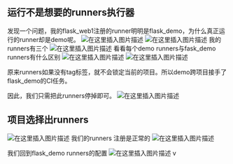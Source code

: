 ##  运行不是想要的runners执行器

发现一个问题，我的flask_web1注册的runner明明是flask_demo，为什么真正运行的runner却是demo呢。
![在这里插入图片描述](https://img-blog.csdnimg.cn/fccec6ace56c46d9a91e88afbae24cee.png)
![在这里插入图片描述](https://img-blog.csdnimg.cn/70b1e46266f84ad29f7a1f6d3d532fb8.png)
我的runners有三个
![在这里插入图片描述](https://img-blog.csdnimg.cn/3e7ff102be0d4a53a0969801d3ada6d8.png)
看看每个demo runners与fask_demo runners有什么区别
![在这里插入图片描述](https://img-blog.csdnimg.cn/f8c3ab47622f4a8596c67fc90dcebcad.png)
![在这里插入图片描述](https://img-blog.csdnimg.cn/9f5cc45e3c8c4f068cf87f15211e339e.png)

原来runners如果没有tag标签，就不会锁定当前的项目。所以demo跨项目接手了flask_demo的CI任务。

因此，我们只需把此runners停掉即可。
![在这里插入图片描述](https://img-blog.csdnimg.cn/7bb633c2f85245b589fa3629f93aa69e.png)
##  项目选择出runners
![在这里插入图片描述](https://img-blog.csdnimg.cn/16556c2f198648c6948ff5c9fd9b50ae.png)
我们的runners 注册是正常的
![在这里插入图片描述](https://img-blog.csdnimg.cn/2ff81c4bc51c494d9a53e001c8b8c62c.png)

我们回到flask_demo runners的配置
![在这里插入图片描述](https://img-blog.csdnimg.cn/afbd518b3c484013a54a82050ace1975.png)
v
